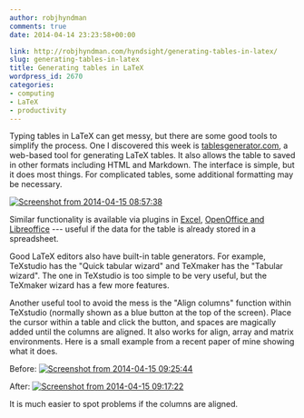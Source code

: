 ```yaml
---
author: robjhyndman
comments: true
date: 2014-04-14 23:23:58+00:00

link: http://robjhyndman.com/hyndsight/generating-tables-in-latex/
slug: generating-tables-in-latex
title: Generating tables in LaTeX
wordpress_id: 2670
categories:
- computing
- LaTeX
- productivity
---
```


Typing tables in LaTeX can get messy, but there are some good tools to simplify the process. One I discovered this week is [tablesgenerator.com](http://www.tablesgenerator.com), a web-based tool for generating LaTeX tables. It also allows the table to saved in other formats including HTML and Markdown. The interface is simple, but it does most things. For complicated tables, some additional formatting may be necessary.<!-- more -->



[![Screenshot from 2014-04-15 08:57:38](/files/Screenshot-from-2014-04-15-085738.png)](/files/Screenshot-from-2014-04-15-085738.png)



Similar functionality is available via plugins in [Excel](http://www.ctan.org/pkg/excel2latex), [OpenOffice and Libreoffice](http://calc2latex.sourceforge.net/) --- useful if the data for the table is already stored in a spreadsheet.

Good LaTeX editors also have built-in table generators. For example, TeXstudio has the "Quick tabular wizard" and TeXmaker has the "Tabular wizard". The one in TeXstudio is too simple to be very useful, but the TeXmaker wizard has a few more features.

Another useful tool to avoid the mess is the "Align columns" function within TeXstudio (normally shown as a blue button at the top of the screen). Place the cursor within a table and click the button, and spaces are magically added until the columns are aligned. It also works for align, array and matrix environments. Here is a small example from a recent paper of mine showing what it does.

Before:
[![Screenshot from 2014-04-15 09:25:44](/files/Screenshot-from-2014-04-15-092544.png)](/files/Screenshot-from-2014-04-15-092544.png)

After:
[![Screenshot from 2014-04-15 09:17:22](/files/Screenshot-from-2014-04-15-091722.png)](/files/Screenshot-from-2014-04-15-091722.png)

It is much easier to spot problems if the columns are aligned.
